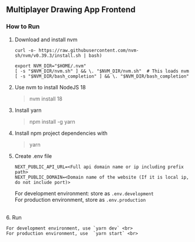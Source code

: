 ## Multiplayer Drawing App Frontend

### How to Run


1. Download and install nvm 

    ```
    curl -o- https://raw.githubusercontent.com/nvm-sh/nvm/v0.39.3/install.sh | bash)
    ```
    
    ```
    export NVM_DIR="$HOME/.nvm"
    [ -s "$NVM_DIR/nvm.sh" ] && \. "$NVM_DIR/nvm.sh"  # This loads nvm
    [ -s "$NVM_DIR/bash_completion" ] && \. "$NVM_DIR/bash_completion" 
    ```
2. Use nvm to install NodeJS 18

    > nvm install 18

3. Install  yarn

    > npm install -g yarn

4. Install npm project dependencies  with
    > yarn
5. Create .env file

    ```
    NEXT_PUBLIC_API_URL=<Full api domain name or ip including prefix path>
    NEXT_PUBLIC_DOMAIN=<Domain name of the website (If it is local ip, do not include port)>
    ```
    For development environment: store as `.env.development` <br>
    For production environment, store as  `.env.production` <br>
<br>
6. Run

    For development environment, use `yarn dev` <br>
    For production environment, use  `yarn start` <br>

